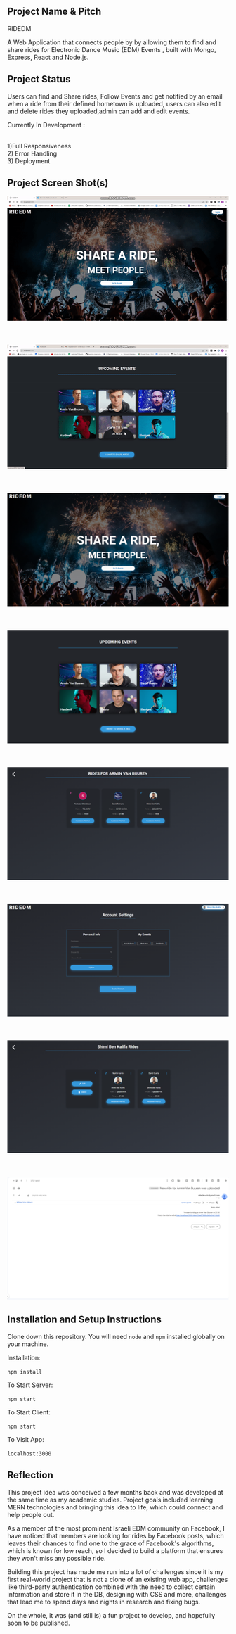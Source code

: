 ## Project Name & Pitch

RIDEDM

A Web Application that connects people by by allowing them to find and share rides for Electronic Dance Music (EDM) Events , built with Mongo, Express, React and Node.js.

## Project Status

Users can find and Share rides, Follow Events and get notified by an email when a ride from their defined hometown is uploaded,  users can also edit and delete rides they uploaded,admin can add and edit events.

Currently In Development : 

<br/>
1)Full Responsiveness
<br/>
2) Error Handling
<br/>
3) Deployment

## Project Screen Shot(s)
 

![](./Readme/first.gif)
<br/>
<br/>
<br/>
<br/>
![](./Readme/second.gif)
<br/>
<br/>
<br/>
<br/>
![](./Readme/Landing.png)
<br/>
<br/>
<br/>
<br/>
![](./Readme/Events.png)
<br/>
<br/>
<br/>
<br/>
![](./Readme/EventRides.png)
<br/>
<br/>
<br/>
<br/>
![](./Readme/Profile.png)
<br/>
<br/>
<br/>
<br/>
![](./Readme/MyRides.png)
<br/>
<br/>
<br/>
<br/>
![](./Readme/Email.png)



## Installation and Setup Instructions


Clone down this repository. You will need `node` and `npm` installed globally on your machine.  

Installation:

`npm install`  

To Start Server:

`npm start`  

To Start Client:

`npm start`

To Visit App:

`localhost:3000`  

## Reflection

This project idea was conceived a few months back and was developed at the same time as my academic studies. Project goals included learning MERN technologies and bringing this idea to life, which could connect and help people out.

As a member of the most prominent Israeli EDM community on Facebook, I have noticed that members are looking for rides by Facebook posts, which leaves their chances to find one to the grace of Facebook's algorithms, which is known for low reach, so I decided to build a platform that ensures they won't miss any possible ride.

Building this project has made me run into a lot of challenges since it is my first real-world project that is not a clone of an existing web app, challenges like third-party authentication combined with the need to collect certain information and store it in the DB, designing with CSS and more, challenges that lead me to spend days and nights in research and fixing bugs. 

On the whole, it was (and still is) a fun project to develop, and hopefully soon to be published.
